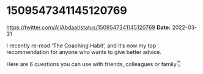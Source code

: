 # 1509547341145120769
https://twitter.com/AliAbdaal/status/1509547341145120769
**Date:** 2022-03-31

I recently re-read ‘The Coaching Habit’, and it’s now my top recommendation for anyone who wants to give better advice.

Here are 6 questions you can use with friends, colleagues or family👇
